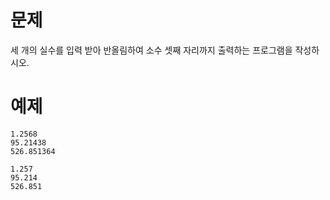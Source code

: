 # 문제
세 개의 실수를 입력 받아 반올림하여 소수 셋째 자리까지 출력하는 프로그램을 작성하시오.

# 예제
```
1.2568
95.21438
526.851364
```
```
1.257
95.214
526.851
```
